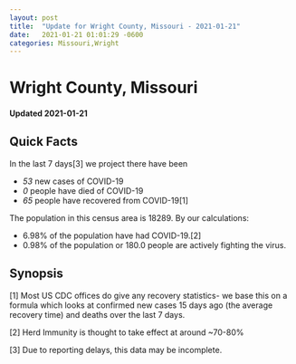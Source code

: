 ```yaml
---
layout: post
title:  "Update for Wright County, Missouri - 2021-01-21"
date:   2021-01-21 01:01:29 -0600
categories: Missouri,Wright
---
```


# Wright County, Missouri
#### Updated 2021-01-21

## Quick Facts

In the last 7 days[3] we project there have been
- *53* new cases of COVID-19
- *0* people have died of COVID-19
- *65* people have recovered from COVID-19[1]

The population in this census area is 18289. By our calculations:
- 6.98% of the population have had COVID-19.[2]
- 0.98% of the population or 180.0 people are actively fighting the virus.

## Synopsis




[1] Most US CDC offices do give any recovery statistics- we base this on a formula which looks at confirmed new cases
15 days ago (the average recovery time) and deaths over the last 7 days.

[2] Herd Immunity is thought to take effect at around ~70-80%

[3] Due to reporting delays, this data may be incomplete.
 
    